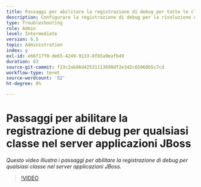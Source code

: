 ```yaml
---
title: Passaggi per abilitare la registrazione di debug per tutte le classi nel server applicazioni JBoss
description: Configurare la registrazione di debug per la risoluzione dei problemi relativi al server applicazioni JBoss
type: Troubleshooting
role: Admin
level: Intermediate
version: 6.5
topic: Administration
index: y
exl-id: e66f17f0-de65-4249-9133-8f65a9eafb49
duration: 63
source-git-commit: f23c2ab86d42531113690df2e342c65060b5c7cd
workflow-type: tm+mt
source-wordcount: '52'
ht-degree: 0%

---
```


# Passaggi per abilitare la registrazione di debug per qualsiasi classe nel server applicazioni JBoss

*Questo video illustra i passaggi per abilitare la registrazione di debug per qualsiasi classe nel server applicazioni JBoss.*

>[!VIDEO](https://video.tv.adobe.com/v/335522?quality=12&learn=on)
